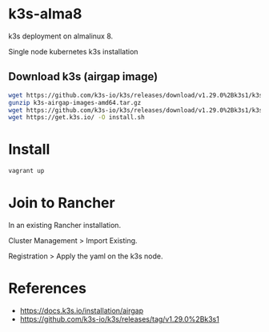 # k3s-alma8
k3s deployment on almalinux 8.

Single node kubernetes k3s installation

## Download k3s (airgap image)
```sh
wget https://github.com/k3s-io/k3s/releases/download/v1.29.0%2Bk3s1/k3s-airgap-images-amd64.tar.gz
gunzip k3s-airgap-images-amd64.tar.gz
wget https://github.com/k3s-io/k3s/releases/download/v1.29.0%2Bk3s1/k3s
wget https://get.k3s.io/ -O install.sh
```

# Install 
```sh
vagrant up
```
# Join to Rancher

In an existing Rancher installation.

Cluster Management > Import Existing.

Registration > Apply the yaml on the k3s node.



# References
- https://docs.k3s.io/installation/airgap
- https://github.com/k3s-io/k3s/releases/tag/v1.29.0%2Bk3s1